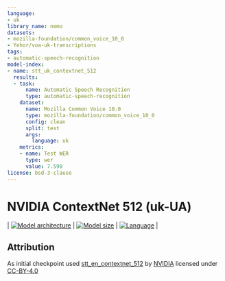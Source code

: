 ```yaml
---
language:
- uk
library_name: nemo
datasets:
- mozilla-foundation/common_voice_10_0
- Yehor/voa-uk-transcriptions
tags:
- automatic-speech-recognition
model-index:
- name: stt_uk_contextnet_512
  results:
  - task:
      name: Automatic Speech Recognition
      type: automatic-speech-recognition
    dataset:
      name: Mozilla Common Voice 10.0
      type: mozilla-foundation/common_voice_10_0
      config: clean
      split: test
      args:
        language: uk
    metrics:
    - name: Test WER
      type: wer
      value: 7.590
license: bsd-3-clause
---
```

# NVIDIA ContextNet 512 (uk-UA)

<style>
img {
 display: inline;
}
</style>

| [![Model architecture](https://img.shields.io/badge/Model_Arch-ContextNet--RNNT-lightgrey#model-badge)](#model-architecture)
| [![Model size](https://img.shields.io/badge/Params-40M-lightgrey#model-badge)](#model-architecture)
| [![Language](https://img.shields.io/badge/Language-uk--UA-lightgrey#model-badge)](#datasets) |
## Attribution
As initial checkpoint used [stt_en_contextnet_512](https://catalog.ngc.nvidia.com/orgs/nvidia/teams/nemo/models/stt_en_contextnet_512) by [NVIDIA](https://github.com/NVIDIA) licensed under [CC-BY-4.0](https://creativecommons.org/licenses/by/4.0/)
